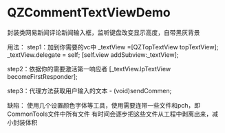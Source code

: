 # QZCommentTextViewDemo
封装类网易新闻评论新闻输入框，监听键盘改变显示高度，自带黑灰背景

用法：
step1：加到你需要的vc中
    _textView =[QZTopTextView topTextView];
    _textView.delegate = self;
    [self.view addSubview:_textView];

step2：依据你的需要激活第一响应者
     [_textView.lpTextView becomeFirstResponder];

step3：代理方法获取用户输入的文本
      - (void)sendCommen;
      
缺陷：
使用几个设置颜色字体等工具，使用需要连带一些文件和pch，即CommonTools文件中所有文件
有时间会逐步把这些文件从工程中剥离出来，减小封装体积
